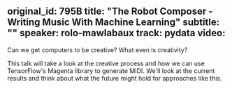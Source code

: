 original_id: 795B
title: "The Robot Composer - Writing Music With Machine Learning"
subtitle: ""
speaker: rolo-mawlabaux
track: pydata
video:
---
Can we get computers to be creative? What even is creativity?

This talk will take a look at the creative process and how we can use TensorFlow's Magenta library to generate MIDI. We'll look at the current results and think about what the future might hold for approaches like this.
